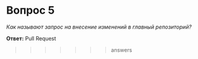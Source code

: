 # Вопрос 5

*Как называют запрос на внесение изменений в главный репозиторий?*

**Ответ:** Pull Request
>>>>>>> answers
